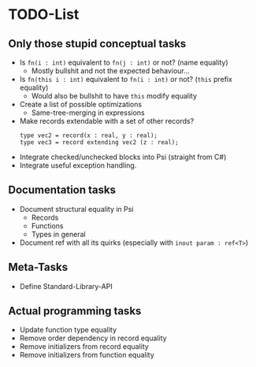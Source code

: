 # TODO-List

## Only those stupid conceptual tasks
- Is `fn(i : int)` equivalent to `fn(j : int)` or not? (name equality)
	- Mostly bullshit and not the expected behaviour...
- Is `fn(this i : int)` equivalent to `fn(i : int)` or not? (`this` prefix equality)
	- Would also be bullshit to have `this` modify equality
- Create a list of possible optimizations
	- Same-tree-merging in expressions
- Make records extendable with a set of other records?
	```psi
	type vec2 = record(x : real, y : real);
	type vec3 = record extending vec2 (z : real);
	```
- Integrate checked/unchecked blocks into Psi (straight from C#)
- Integrate useful exception handling.

## Documentation tasks
- Document structural equality in Psi
	- Records
	- Functions
	- Types in general
- Document ref<T> with all its quirks (especially with `inout param : ref<T>`)

## Meta-Tasks
- Define Standard-Library-API

## Actual programming tasks
- Update function type equality
- Remove order dependency in record equality
- Remove initializers from record equality
- Remove initializers from function equality
